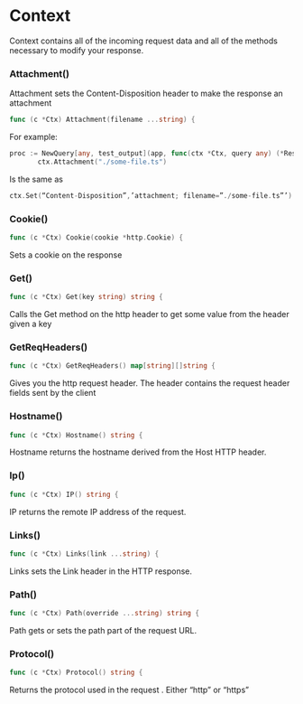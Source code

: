 # Context
Context contains all of the incoming request data and all of the methods necessary to modify your response.


### Attachment()
Attachment sets the Content-Disposition header to make the response an attachment
```go
func (c *Ctx) Attachment(filename ...string) {
```
For example:
```go
proc := NewQuery[any, test_output](app, func(ctx *Ctx, query any) (*Res[test_output], error) {
       ctx.Attachment("./some-file.ts")

```

Is the same as 
```go
ctx.Set(“Content-Disposition”,’attachment; filename=”./some-file.ts”’)
```

### Cookie()

```go
func (c *Ctx) Cookie(cookie *http.Cookie) {
```

Sets a cookie on the response

### Get()
```go
func (c *Ctx) Get(key string) string {
```
Calls the Get method on the http header to get some value from the header given a key

### GetReqHeaders()

```go
func (c *Ctx) GetReqHeaders() map[string][]string {
```
Gives you the http request header. The header contains the request header fields sent by the client

### Hostname()

```go
func (c *Ctx) Hostname() string {
```
Hostname returns the hostname derived from the Host HTTP header.


### Ip()
```go
func (c *Ctx) IP() string {
```
IP returns the remote IP address of the request.

### Links()
```go
func (c *Ctx) Links(link ...string) {
```
Links sets the Link header in the HTTP response.

### Path()

```go
func (c *Ctx) Path(override ...string) string {
```

Path gets or sets the path part of the request URL.

### Protocol()
```go
func (c *Ctx) Protocol() string {
```
Returns the protocol used in the request . Either “http” or “https”


